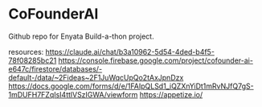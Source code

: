 # CoFounderAI
Github repo for Enyata Build-a-thon project.


resources: 
https://claude.ai/chat/b3a10962-5d54-4ded-b4f5-78f08285bc21
https://console.firebase.google.com/project/cofounder-ai-e647c/firestore/databases/-default-/data/~2Fideas~2F1JuWqcUpQo2tAxJpnDzx
https://docs.google.com/forms/d/e/1FAIpQLSd1_iQZXnYiDt1mRvNJfQ7gS-1mDUFH7FZqIsI4ttlVSzIGWA/viewform
https://appetize.io/

